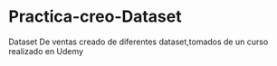 # Practica-creo-Dataset
 Dataset De ventas creado de diferentes dataset,tomados de un curso realizado en Udemy
